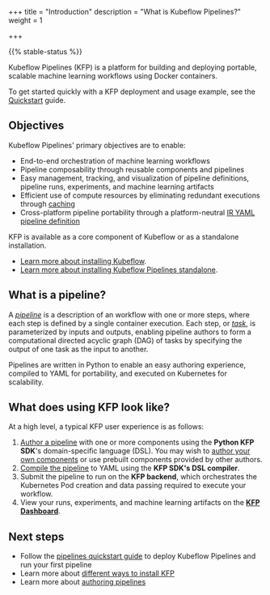 +++
title = "Introduction"
description = "What is Kubeflow Pipelines?"
weight = 1
                    
+++

{{% stable-status %}}

Kubeflow Pipelines (KFP) is a platform for building and deploying portable, 
scalable machine learning workflows using Docker containers.

To get started quickly with a KFP deployment and usage example, see the [Quickstart][quickstart] guide.

## Objectives
Kubeflow Pipelines' primary objectives are to enable:
* End-to-end orchestration of machine learning workflows
* Pipeline composability through reusable components and pipelines
* Easy management, tracking, and visualization of pipeline definitions, pipeline runs, experiments, and machine learning artifacts
* Efficient use of compute resources by eliminating redundant executions through [caching][caching]
* Cross-platform pipeline portability through a platform-neutral [IR YAML pipeline definition][ir-yaml]

KFP is available as a core component of Kubeflow or as a standalone installation.

* [Learn more about installing Kubeflow][installation].
* [Learn more about installing Kubeflow Pipelines standalone][installation].

## What is a pipeline?

A [_pipeline_][pipelines] is a description of an workflow with one or more steps, where each step is defined by a single container execution. Each step, or [_task_][tasks], is parameterized by inputs and outputs, enabling pipeline authors to form a computational directed acyclic graph (DAG) of tasks by specifying the output of one task as the input to another.

Pipelines are written in Python to enable an easy authoring experience, compiled to YAML for portability, and executed on Kubernetes for scalability.


## What does using KFP look like?
At a high level, a typical KFP user experience is as follows:
1. [Author a pipeline][author-a-pipeline] with one or more components using the **Python KFP SDK**'s domain-specific language (DSL). You may wish to [author your own components][components] or use prebuilt components provided by other authors.
2. [Compile the pipeline][compile-a-pipeline] to YAML using the **KFP SDK's DSL compiler**.
3. Submit the pipeline to run on the **KFP backend**, which orchestrates the Kubernetes Pod creation and data passing required to execute your workflow.
4. View your runs, experiments, and machine learning artifacts on the [**KFP Dashboard**][dashboard].


## Next steps

* Follow the 
  [pipelines quickstart guide](/docs/components/pipelines/quickstart) to 
  deploy Kubeflow Pipelines and run your first pipeline
* Learn more about [different ways to install KFP][installation]
* Learn more about [authoring pipelines][author-a-pipeline]

[quickstart]: /docs/components/pipelines/quickstart
[author-a-pipeline]: /docs/components/pipelines/author-a-pipeline
[components]: /docs/components/pipelines/author-a-pipeline/components
[pipelines]: /docs/components/pipelines/author-a-pipeline/pipelines
[tasks]: /docs/components/pipelines/author-a-pipeline/tasks
[compile-a-pipeline]: /docs/components/pipelines/compile-a-pipeline
[installation]: /docs/components/pipelines/installation
[dashboard]: /docs/components/pipelines/user-interface
[caching]: /docs/components/pipelines/author-a-pipeline/tasks/#caching
[ir-yaml]: /docs/components/pipelines/compile-a-pipeline/#ir-yaml